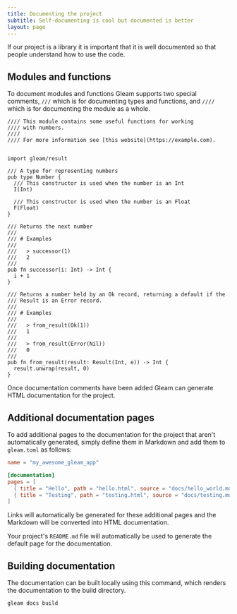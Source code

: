 ```yaml
---
title: Documenting the project
subtitle: Self-documenting is cool but documented is better
layout: page
---
```


If our project is a library it is important that it is well documented so that
people understand how to use the code.

## Modules and functions

To document modules and functions Gleam supports two special comments, `///`
which is for documenting types and functions, and `////` which is for
documenting the module as a whole.

```gleam
//// This module contains some useful functions for working
//// with numbers.
////
//// For more information see [this website](https://example.com).


import gleam/result

/// A type for representing numbers
pub type Number {
  /// This constructor is used when the number is an Int
  I(Int)

  /// This constructor is used when the number is an Float
  F(Float)
}

/// Returns the next number
///
/// # Examples
///
///   > successor(1)
///   2
///
pub fn successor(i: Int) -> Int {
  i + 1
}

/// Returns a number held by an Ok record, returning a default if the
/// Result is an Error record.
///
/// # Examples
///
///   > from_result(Ok(1))
///   1
///
///   > from_result(Error(Nil))
///   0
///
pub fn from_result(result: Result(Int, e)) -> Int {
  result.unwrap(result, 0)
}
```

Once documentation comments have been added Gleam can generate HTML
documentation for the project.

## Additional documentation pages

To add additional pages to the documentation for the project that aren't
automatically generated, simply define them in Markdown and add them to
`gleam.toml` as follows:

```toml
name = "my_awesome_gleam_app"

[documentation]
pages = [
  { title = "Hello", path = "hello.html", source = "docs/hello_world.md" },
  { title = "Testing", path = "testing.html", source = "docs/testing.md" },
]

```

Links will automatically be generated for these additional pages and the
Markdown will be converted into HTML documentation.

Your project's `README.md` file will automatically be used to generate the
default page for the documentation.

## Building documentation

The documentation can be built locally using this command, which renders the
documentation to the build directory.

```sh
gleam docs build
```
